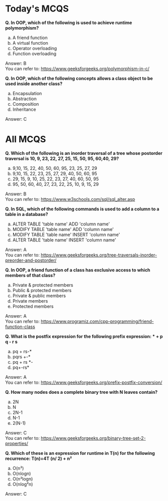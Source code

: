# Today's MCQS

**Q. In OOP, which of the following is used to achieve runtime polymorphism?**

<ol type="a">
  <li>A friend function</li>
  <li>A virtual function</li>
  <li>Operator overloading</li>
  <li>Function overloading</li>
</ol>

Answer: B <br/>You can refer to: https://www.geeksforgeeks.org/polymorphism-in-c/

**Q. In OOP, which of the following concepts allows a class object to be used inside another class?**

<ol type="a">
  <li>Encapsulation</li>
  <li>Abstraction</li>
  <li>Composition</li>
  <li>Inheritance</li>
</ol>

Answer: C 

# All MCQS

**Q. Which of the following is an inorder traversal of a tree whose postorder traversal is 10, 9, 23, 22, 27, 25, 15, 50, 95, 60,40, 29?**

<ol type="a">
  <li>9,10, 15, 22, 40, 50, 60, 95, 23, 25, 27, 29</li>
  <li>9,10, 15, 22, 23, 25, 27, 29, 40, 50, 60, 95</li>
  <li>29, 15, 9, 10, 25, 22, 23, 27, 40, 60, 50, 95</li>
  <li>95, 50, 60, 40, 27, 23, 22, 25, 10, 9, 15, 29</li>
</ol>

Answer: B <br/>You can refer to: https://www.w3schools.com/sql/sql_alter.asp

**Q. In SQL, which of the following commands is used to add a column to a table in a database?**

<ol type="a">
  <li>ALTER TABLE 'table name' ADD 'column name'</li>
  <li>MODIFY TABLE 'table name' ADD 'column name'</li>
  <li>MODIFY TABLE 'table name' INSERT 'column name'</li>
  <li>ALTER TABLE 'table name' INSERT 'column name'</li>
</ol>

Answer: A <br/>You can refer to: https://www.geeksforgeeks.org/tree-traversals-inorder-preorder-and-postorder/

**Q. In OOP, a friend function of a class has exclusive access to which members of that class?**

<ol type="a">
  <li>Private & protected members</li>
  <li>Public & protected members</li>
  <li>Private & public members</li>
  <li>Private members</li>
  <li>Protected members</li>
</ol>

Answer: A <br/>You can refer to: https://www.programiz.com/cpp-programming/friend-function-class

**Q. What is the postfix expression for the following prefix expression: * + p q - r s**

<ol type="a">
  <li>pq + rs-*</li>
  <li>pqrs +-*</li>
  <li>pq + rs *-</li>
  <li>pq+-rs*</li>
</ol>

Answer: A <br/>You can refer to: https://www.geeksforgeeks.org/prefix-postfix-conversion/

**Q. How many nodes does a complete binary tree with N leaves contain?**

<ol type="a">
  <li>2N</li>
  <li>N</li>
  <li>2N-1</li>
  <li>N-1</li>
  <li>2(N-1)</li>
</ol>

Answer: C <br/>You can refer to: https://www.geeksforgeeks.org/binary-tree-set-2-properties/

**Q. Which of these is an expression for runtime in T(n) for the following recurrence: T(n)=4T (n/ 2) + n²**

<ol type="a">
  <li>O(n²)</li>
  <li>O(nlogn)</li>
  <li>O(n²logn)</li>
  <li>O(nIog²n)</li>
</ol>

Answer: C 